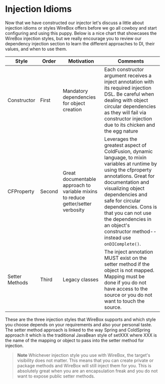 # Injection Idioms

Now that we have constructed our injector let's discuss a little about injection idioms or styles WireBox offers before we go all cowboy and start configuring and using this puppy. Below is a nice chart that showcases the WireBox injection styles, but we really encourage you to review our dependency injection section to learn the different approaches to DI, their values, and when to use them.

| Style          | Order  | Motivation                                                                       | Comments                                                                                                                                                                                                                                                                                                                                          |
| -------------- | ------ | -------------------------------------------------------------------------------- | ------------------------------------------------------------------------------------------------------------------------------------------------------------------------------------------------------------------------------------------------------------------------------------------------------------------------------------------------- |
| Constructor    | First  | Mandatory dependencies for object creation                                       | Each constructor argument receives a inject annotation with its required injection DSL. Be careful when dealing with object circular dependencies as they will fail via constructor injection due to its chicken and the egg nature                                                                                                               |
| CFProperty     | Second | Great documentable approach to variable mixins to reduce getter/setter verbosity | Leverages the greatest aspect of ColdFusion, dynamic language, to mixin variables at runtime by using the cfproperty annotations. Great for documentation and visualizing object dependencies and safe for circular dependencies. Cons is that you can not use the dependencies in an object's constructor method-- instead use `onDIComplete()`. |
| Setter Methods | Third  | Legacy classes                                                                   | The inject annotation MUST exist on the setter method if the object is not mapped. Mapping must be done if you do not have access to the source or you do not want to touch the source.                                                                                                                                                           |

These are the three injection styles that WireBox supports and which style you choose depends on your requirements and also your personal taste. The setter method approach is linked to the way Spring and ColdSpring approach it which is the traditional JavaBean style of setXXX where XXX is the name of the mapping or object to pass into the setter method for injection.

> **Note** Whichever injection style you use with WireBox, the target's visibility does not matter. This means that you can create private or package methods and WireBox will still inject them for you. This is absolutely great when you are an encapsulation freak and you do not want to expose public setter methods.
